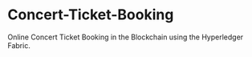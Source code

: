 # Concert-Ticket-Booking
Online Concert Ticket Booking in the Blockchain using the Hyperledger Fabric.
